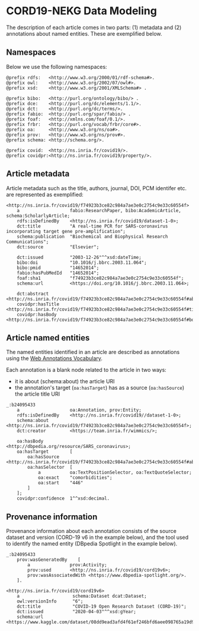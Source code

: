 # CORD19-NEKG Data Modeling

The description of each article comes in two parts: (1) metadata and (2) annotations about named entities. These are exemplified below.

## Namespaces

Below we use the following namespaces:

```turtle
@prefix rdfs:   <http://www.w3.org/2000/01/rdf-schema#>.
@prefix owl:    <http://www.w3.org/2002/07/owl#>.
@prefix xsd:    <http://www.w3.org/2001/XMLSchema#> .

@prefix bibo:   <http://purl.org/ontology/bibo/> .
@prefix dce:    <http://purl.org/dc/elements/1.1/>.
@prefix dct:    <http://purl.org/dc/terms/>.
@prefix fabio:  <http://purl.org/spar/fabio/> .
@prefix foaf:   <http://xmlns.com/foaf/0.1/>.
@prefix frbr:   <http://purl.org/vocab/frbr/core#>.
@prefix oa:     <http://www.w3.org/ns/oa#>.
@prefix prov:   <http://www.w3.org/ns/prov#>.
@prefix schema: <http://schema.org/>.

@prefix covid:  <http://ns.inria.fr/covid19/>.
@prefix covidpr:<http://ns.inria.fr/covid19/property/>.
```

## Article metadata

Article metadata such as the title, authors, journal, DOI, PCM identifer etc. are represented as exemplified:

```turtle
<http://ns.inria.fr/covid19/f74923b3ce82c984a7ae3e0c2754c9e33c60554f>
    a                   fabio:ResearchPaper, bibo:AcademicArticle, schema:ScholarlyArticle;
    rdfs:isDefinedBy    <http://ns.inria.fr/covid19/dataset-1-0>;
    dct:title           "A real-time PCR for SARS-coronavirus incorporating target gene pre-amplification";
    schema:publication  "Biochemical and Biophysical Research Communications";
    dct:source          "Elsevier";

    dct:issued          "2003-12-26"^^xsd:dateTime;
    bibo:doi            "10.1016/j.bbrc.2003.11.064";
    bibo:pmid           "14652014";
    fabio:hasPubMedId   "14652014";
    foaf:sha1           "f74923b3ce82c984a7ae3e0c2754c9e33c60554f";
    schema:url          <https://doi.org/10.1016/j.bbrc.2003.11.064>;
    
    dct:abstract        <http://ns.inria.fr/covid19/f74923b3ce82c984a7ae3e0c2754c9e33c60554f#abstract>;
    covidpr:hasTitle    <http://ns.inria.fr/covid19/f74923b3ce82c984a7ae3e0c2754c9e33c60554f#title>;
    covidpr:hasBody     <http://ns.inria.fr/covid19/f74923b3ce82c984a7ae3e0c2754c9e33c60554f#body_text>.
```

## Article named entities

The named entities identified in an article are described as annotations using the [Web Annotations Vocabulary](https://www.w3.org/TR/annotation-vocab/).

Each annotation is a blank node related to the article in two ways:
- it is about (schema:about) the article URI
- the annotation's target (`oa:hasTarget`) has as a source (`oa:hasSource`) the article title URI

```turtle
_:b24095433
    a                   oa:Annotation, prov:Entity;
    rdfs:isDefinedBy    <http://ns.inria.fr/covid19//dataset-1-0>;
    schema:about        <http://ns.inria.fr/covid19/f74923b3ce82c984a7ae3e0c2754c9e33c60554f>;
    dct:creator         <https://team.inria.fr/wimmics/>;

    oa:hasBody          <http://dbpedia.org/resource/SARS_coronavirus>;
    oa:hasTarget        [
        oa:hasSource    <http://ns.inria.fr/covid19/f74923b3ce82c984a7ae3e0c2754c9e33c60554f#abstract>;
        oa:hasSelector  [
            a           oa:TextPositionSelector, oa:TextQuoteSelector;
            oa:exact    "comorbidities";
            oa:start    "446"
        ]
    ];
    covidpr:confidence  1^^xsd:decimal.
```

## Provenance information

Provenance information about each annotation consists of the source dataset and version (CORD-19 v6 in the example below), and the tool used to identify the named entity (DBpedia Spotlight in the example below).

```turtle
_:b24095433
    prov:wasGeneratedBy    [
        a               prov:Activity;
        prov:used       <http://ns.inria.fr/covid19/cord19v6>;
        prov:wasAssociatedWith <https://www.dbpedia-spotlight.org/>.
    ].

<http://ns.inria.fr/covid19/cord19v6>
    a                    schema:Dataset dcat:Dataset;
    owl:versionInfo      "6";
    dct:title            "COVID-19 Open Research Dataset (CORD-19)";
    dct:issued           "2020-04-03"^^xsd:gYear;
    schema:url           <https://www.kaggle.com/dataset/08dd9ead3afd4f61ef246bfd6aee098765a19d9f6dbf514f0142965748be859b/version/6>.
```
